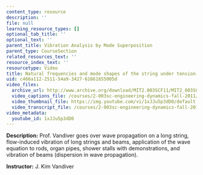 ```yaml
---
content_type: resource
description: ''
file: null
learning_resource_types: []
optional_tab_title: ''
optional_text: ''
parent_title: Vibration Analysis by Mode Superposition
parent_type: CourseSection
related_resources_text: ''
resource_index_text: ''
resourcetype: Video
title: Natural frequencies and mode shapes of the string under tension-with demonstration
uid: c466a112-2511-54a9-3427-61661655005d
video_files:
  archive_url: http://www.archive.org/download/MIT2.003SCF11/MIT2_003SCF11_lec27_300k.mp4
  video_captions_file: /courses/2-003sc-engineering-dynamics-fall-2011/490d44ef446a5b8eacd7bca3371cf1f2_1xJJu5p3dD0.vtt
  video_thumbnail_file: https://img.youtube.com/vi/1xJJu5p3dD0/default.jpg
  video_transcript_file: /courses/2-003sc-engineering-dynamics-fall-2011/8c873c637bc2bfa20c110650ce9b0a0c_1xJJu5p3dD0.pdf
video_metadata:
  youtube_id: 1xJJu5p3dD0
---
```


**Description:** Prof. Vandiver goes over wave propagation on a long string, flow-induced vibration of long strings and beams, application of the wave equation to rods, organ pipes, shower stalls with demonstrations, and vibration of beams (dispersion in wave propagation).

**Instructor:** J. Kim Vandiver